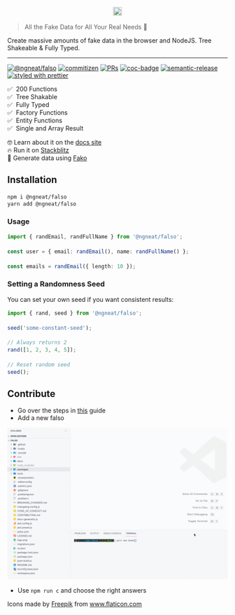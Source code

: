 <p align="center">
 <img width="20%" height="20%" src="logo.png">
</p>

> All the Fake Data for All Your Real Needs 🙂

Create massive amounts of fake data in the browser and NodeJS. Tree Shakeable & Fully Typed.

<hr />

<p align="center">

[![@ngneat/falso](https://github.com/ngneat/falso/actions/workflows/ci.yml/badge.svg)](https://github.com/ngneat/falso/actions/workflows/ci.yml)
[![commitizen](https://img.shields.io/badge/commitizen-friendly-brightgreen.svg?style=flat-square)]()
[![PRs](https://img.shields.io/badge/PRs-welcome-brightgreen.svg?style=flat-square)]()
[![coc-badge](https://img.shields.io/badge/codeof-conduct-ff69b4.svg?style=flat-square)](CODE_OF_CONDUCT.md)
[![semantic-release](https://img.shields.io/badge/%20%20%F0%9F%93%A6%F0%9F%9A%80-semantic--release-e5079.svg?style=flat-square)](https://github.com/semantic-release/semantic-release)
[![styled with prettier](https://img.shields.io/badge/styled_with-prettier-ff69b4.svg?style=flat-square)](https://github.com/prettier/prettier)

</p>

✅ &nbsp;200 Functions  
✅ &nbsp;Tree Shakable  
✅ &nbsp;Fully Typed  
✅ &nbsp;Factory Functions  
✅ &nbsp;Entity Functions  
✅ &nbsp;Single and Array Result

🤓 Learn about it on the [docs site](https://ngneat.github.io/falso/) <br>
🔥 Run it on [Stackblitz](https://stackblitz.com/edit/typescript-pjao1u?file=index.ts) <br>
🎁 Generate data using [Fako](https://fako.microkit.co/)

## Installation

```
npm i @ngneat/falso
yarn add @ngneat/falso
```

### Usage

```ts
import { randEmail, randFullName } from '@ngneat/falso';

const user = { email: randEmail(), name: randFullName() };

const emails = randEmail({ length: 10 });
```

### Setting a Randomness Seed

You can set your own seed if you want consistent results:

```ts
import { rand, seed } from '@ngneat/falso';

seed('some-constant-seed');

// Always returns 2
rand([1, 2, 3, 4, 5]);

// Reset random seed
seed();
```

## Contribute

- Go over the steps in [this](https://github.com/firstcontributions/first-contributions) guide
- Add a new falso

![contribute](contribute.gif)

- Use `npm run c` and choose the right answers

<div>Icons made by <a href="https://www.freepik.com" title="Freepik">Freepik</a> from <a href="https://www.flaticon.com/" title="Flaticon">www.flaticon.com</a></div>

